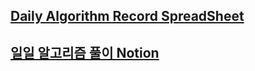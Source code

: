 ## <a href="https://docs.google.com/spreadsheets/d/1vn2utGqTkOkNEJ4tgRnvBN5rK3GmfnzJDcuLjuGeqOw/edit?gid=0#gid=0" target="_blank">Daily Algorithm Record SpreadSheet</a>
## <a href="https://fair-gram-629.notion.site/221d830b37c145e99bbd7b0681ccbc42?pvs=4">일일 알고리즘 풀이 Notion</a>
